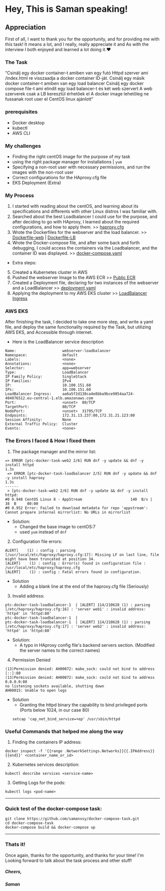 # Hey, This is Saman speaking!

## Appreciation
First of all, I want to thank you for the opportunity, and for providing me with this task! It means a lot, and I really, really appreciate it and As with the interview I both enjoyed and learned a lot doing it.❤️

### The Task
“Csinálj egy docker container-t amiben van egy futó Httpd szerver ami /index.html re visszaadja a docker container ID-ját.
Csinálj egy másik docker container-t amiben van egy load balancer
Csinálj egy docker compose file-t ami elindít egy load balancer-t és két web szervert
A web szerverek csak a LB keresztül érhetőek el
A docker image lehetőleg ne fussanak root user el
CentOS linux ajánlott“

### prerequisites
- Docker desktop
- kubectl
- AWS CLI

### My challenges
- Finding the right centOS image for the purpose of my task
- using the right package manager for installations | ```yum```
- Specifying a non-root user with necessary permissions, and run the images with the non-root user
- Correct configurations for the HAproxy.cfg file
- EKS Deployment (Extra)

### My Process
1. I started with reading about the centOS, and learning about its specifications and differents with other Linux distros I was familiar with.
2.  Searched about the best Loadbalancer I could use for the purpose, and after deciding to go with HAproxy, I learned about the required configurations, and how to apply them. >> [haproxy.cfg](https://github.com/samanxsy/docker-compose-task/blob/master/haproxy.cfg)
3. Wrote the Dockerfiles for the webserver and the load balancer. >> [Dockerfile-web](https://github.com/samanxsy/docker-compose-task/blob/master/Dockerfile-web) | [Dockerfile-LB](https://github.com/samanxsy/docker-compose-task/blob/master/Dockerfile-lb)
4.  Wrote the Docker-compose file, and after some back and forth debugging, I could access the containers via the Loadbalancer, and the container ID was displayed. >> [docker-compose.yaml](https://github.com/samanxsy/docker-compose-task/blob/master/docker-compose.yaml)
* Extra steps:
5. Created a Kubernetes cluster in AWS
6. Pushed the webserver Image to the AWS ECR >> [Public ECR](public.ecr.aws/i8f8t1r2/saman-docker-task)
7. Created a Deployment file, declaring for two instances of the webserver and a LoadBalancer >> [deployment,yaml](https://github.com/samanxsy/docker-compose-task/blob/master/deployment.yaml)
8. Applying the deployment to my AWS EKS cluster >> [LoadBalancer Ingress](http://aa6a5f2d138ca4e8bba9bce9854aa724-404076512.eu-central-1.elb.amazonaws.com/)

### AWS EKS
After finishing the task, I decided to take one more step, and write a yaml file, and deploy the same functionality required by the Task, but utilizing AWS EKS, and Accessible through internet.

- Here is the LoadBalancer service description
```
Name:                     webserver-loadbalancer
Namespace:                default
Labels:                   <none>
Annotations:              <none>
Selector:                 app=webserver
Type:                     LoadBalancer
IP Family Policy:         SingleStack
IP Families:              IPv4
IP:                       10.100.151.60
IPs:                      10.100.151.60
LoadBalancer Ingress:     aa6a5f2d138ca4e8bba9bce9854aa724-404076512.eu-central-1.elb.amazonaws.com
Port:                     <unset>  80/TCP
TargetPort:               80/TCP
NodePort:                 <unset>  31795/TCP
Endpoints:                172.31.13.237:80,172.31.21.123:80
Session Affinity:         None
External Traffic Policy:  Cluster
Events:                   <none>
```

### The Errors I faced & How I fixed them
1. The package manager and the mirror list:
```
=> ERROR [ptc-docker-task-web2 2/6] RUN dnf -y update && dnf -y install httpd                                                                                                                       1.3s
 => ERROR [ptc-docker-task-loadbalancer 2/5] RUN dnf -y update && dnf -y install haproxy                                                                                                             1.3s
------
 > [ptc-docker-task-web2 2/6] RUN dnf -y update && dnf -y install httpd:
#0 0.948 CentOS Linux 8 - AppStream                      140  B/s |  38  B     00:00    
#0 0.952 Error: Failed to download metadata for repo 'appstream': Cannot prepare internal mirrorlist: No URLs in mirrorlist
```
- Solution:
    - Changed the base image to centOS:7
    - used ```yum``` instead of ```dnf```

2. Configuration file errors:
```
ALERT]    (1) : config : parsing [/usr/local/etc/haproxy/haproxy.cfg:17]: Missing LF on last line, file might have been truncated at position 34.
[ALERT]    (1) : config : Error(s) found in configuration file : /usr/local/etc/haproxy/haproxy.cfg
[ALERT]    (1) : config : Fatal errors found in configuration.
```
- Solution
    - Adding a blank line at the end of the haproxy.cfg file (Seriously)

3. Invalid address:
```
ptc-docker-task-loadbalancer-1  | [ALERT] 114/210628 (1) : parsing [/etc/haproxy/haproxy.cfg:16] : 'server web1' : invalid address: 'httpd' in 'httpd:80'
ptc-docker-task-loadbalancer-1  | 
ptc-docker-task-loadbalancer-1  | [ALERT] 114/210628 (1) : parsing [/etc/haproxy/haproxy.cfg:17] : 'server web2' : invalid address: 'httpd' in 'httpd:80'
```
- Solution:
    - A typo in HAproxy config file's backend servers section. (Modified the server names to the correct names)

4. Permission Denied
```
(13)Permission denied: AH00072: make_sock: could not bind to address [::]:80
(13)Permission denied: AH00072: make_sock: could not bind to address 0.0.0.0:80
no listening sockets available, shutting down
AH00015: Unable to open logs
```
- Solution
    - Granting the httpd binary the capability to bind privileged ports (Ports below 1024, in our case 80)
    ```
    setcap 'cap_net_bind_service=+ep' /usr/sbin/httpd
    ```

### Useful Commands that helped me along the way
1. Finding the containers IP address:
```
docker inspect -f '{{range .NetworkSettings.Networks}}{{.IPAddress}}{{end}}' <container_name_or_id> 
```

2. Kubernetes services description:
```
kubectl describe services <service-name>
```
3. Getting Logs for the pods:
```
kubectl logs <pod-name>
```
---

### Quick test of the docker-compose task:
```
git clone https://github.com/samanxsy/docker-compose-task.git
cd docker-compose-task
docker-compose build && docker-compose up
```
---
### Thats it!
Once again, thanks for the opportunity, and thanks for your time! I'm Looking forward to talk about the task process and other stuff!
##### Cheers, 
##### Saman